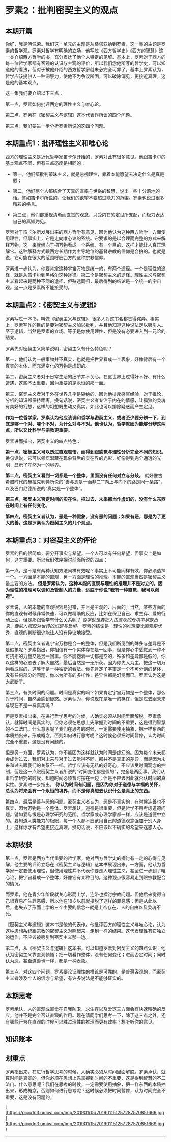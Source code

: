 # 罗素2：批判密契主义的观点

## 本期开篇

你好，我是傅佩荣。我们这一单元的主题是从桑塔亚纳到罗素，这一集的主题是罗素的哲学观。罗素对哲学有明确的立场，他写过《西方哲学史》《西方的智慧》这一类介绍西方哲学的书，充分表达了他个人特定的见解。基本上，罗素对于西方的每一位哲学家都有客观的认识与主观的评价，所以我们念他所写的哲学史，可以知道他的看法，但对于被他介绍的西方哲学家就未必完全可靠了。基本上罗素认为，哲学应该提供人一种洞察力，使他不为争议所困，可以破除偏见，更接近真理。这是他的基本观点。

这一集我们要介绍以下三点：

第一点，罗素如何批评西方的理性主义与唯心论。

第二点，罗素在《密契主义与逻辑》这本代表作所谈的四个问题。

第三点，我们要进一步分析罗素所说的这四个问题。

## 本期重点1：批评理性主义和唯心论

西方的理性主义是近代哲学家笛卡尔开始的，罗素对此有很多意见。他跟笛卡尔的基本观点不同，但有三点态度是相同的：

* 第一，他们都批判蒙昧主义，就是忽视理性，靠着本能愿望去决定什么是真是假；

* 第二，他们两个人都结合了天真的直率与世俗的智慧，说出一些十分落地的话。譬如笛卡尔所说的，让我们的欲望不要超过能力的范围。罗素也说过很多精彩的格言。

* 第三点，他们都重视清晰而直觉的观念，只受内在的定见所支配，而极力表达自己的真知灼见。

罗素对于笛卡尔所发展出来的西方哲学有意见，因为他认为这种西方哲学一方面使用理性，但事实上，它是走向唯心论的系统。它要求的是以合理而完整的方式来解释万物，这一来就倾向于把万物看成一个系统，有一个目的，这样才能让人真正理解它。这种解释方式跟西方长期作为主导地位的基督宗教的信仰是合拍的。也就是说，它可能在很大的范围呼应西方的这种宗教信仰。

罗素进一步认为，你要肯定这种宇宙万物是统一的，有两个途径。一个是理性的途径，就是从笛卡尔到黑格尔这种途径。第二个是密契主义的途径。理性主义与密契主义看起来是两种不同的途径，但殊途同归，最后得到的结论是一个统一的宇宙观。这一点是罗素所不能接受的。

## 本期重点2：《密契主义与逻辑》

罗素写过一本书，叫做《密契主义与逻辑》，很多人对这书名都觉得诧异。事实上，罗素写作的目的是要对密契主义加以批判，并且他知道这种说法足以吸引人。至于逻辑，当然是罗素的立场。等于是你使用理性，但是没有必要进入到一元论的结果。

罗素先对密契主义简单说明，密契主义有什么特色呢？

第一，他们认为一般事物并不真实，也就是把世界看成一个表象，好像背后有一个真实的本体，而充满变化的万物是虚幻的。

第二，密契主义者对于日常生活的细节并不关心。在这世界上过得好不好、有什么遭遇，这些不太重要，因为重要的是永恒的那一面。

第三，密契主义者对于外在世界几乎是隔绝的，因为他排斥感官经验，对于推论、分析的知识都保持距离。换句话说，密契主义者专注于内在的情感，让孤独的灵魂有美好的幻想，这样的幻想既生动又真实，如此也可以排除疑惑而产生定见。

 **作为一位哲学家，罗素认为他应该调和哲学与密契主义，或者至少要分辨一下，到底是哪一个对、哪个不对，为什么对与不对。他也认为，哲学就因为能够分辨这两点，所以又比科学与宗教更重要。**

罗素进而指出，密契主义的四点特色：

 **第一点，密契主义可以透过直观顿悟，而得到跟感觉与理性分析完全不同的知识。** 换句话说，它可以领悟潜藏在现象背后的实在界的光彩，好像得到完全通透的光明，显示了浑然为一的境界。

 **第二点，密契主义看到一切都是一个整体，里面没有任何对立与分歧。** 就好像古希腊时代的赫拉克利特所说的“善与恶是一而非二”“向上与向下的路是同一条路”，以及巴门尼德所说的“真实是一个整体”。

 **第三点，密契主义否定时间的实在性，把过去、未来都当作虚幻的，没有什么东西在时间上有任何变化。**

 **第四点，密契主义者认为，恶是一种假象，没有恶的问题；如果有恶，那是为了更大的善。这是罗素认为密契主义的几个观点。**

## 本期重点3：对密契主义的评论

罗素的目的很简单，要分开事实与希望。一个人可以有任何希望，但事实上是如何，这才重要。所以我们依序探讨前面所说的四点：

第一点，是不是有两种认知方法同样有效呢？事实上不可能同样有效，你必须选择一个。一方面是本能的直观，另一方面是理性的推理。本能的直观当然是密契主义最主要的方法。 **但是罗素认为，这种本能的直观与理性的推理并不是对立的，因为理性的推理可以调和及管制人的力量，远胜于你说“我有一种直觉，我可以创造”。**

罗素说，人的本能的直观很容易犯错，并且是主观的、片面的。当然，某些方面的你的直观有时候非常快速，可以做精确的反应，比如在保卫自己、求生存、爱的行动上面。但是那跟哲学有什么关系呢？ *哲学就是要把人由直观的处境中解放出来，要助人摆脱对世界的幻想与恐惧。* 罗素的结论是：理性的推理要比直观更优秀，直观的判断很少能让人没有异议地接受。

第二点，密契主义者说宇宙万物是合一的整体，但是我们所见到的殊多与差异是不是假象呢？罗素指出，你相信有一个实体存在是一回事，但是你心中感觉到一种不可抗拒的力量又是另一回事。你不能抱着一切都是空的，殊多和差异都是假的，你以这样的心态去了解大自然，最后当然是一无所获。因为你先入为主，把这一切万物看成假的，这等于是一种独断的看法。你先肯定了宇宙是一个不可分割的整体，没有任何部分的问题，你以为所有的多样性、差异性都是幻觉而已。罗素认为这是太武断了。

第三点，有关时间的问题。时间是真实的吗？如果肯定宇宙万物是一个整体，那么对于时间，自然会感到疑惑。罗素认为，你说现在是唯一的存在，但是过去跟未来与现在不是一样真实吗？

但是罗素指出来，在进行哲学思考的时候，人确实必须从时间里面解脱。罗素承认，就算时间是真实的，但你必须在思想上先掌握到时间的不重要，这是得到智慧的不二法门。什么意思呢？我们在思考的时候，一定需要使用抽象，把一样东西的本质抽出来，形成概念，否则如何进行思考呢？这时候必须把时间暂停，认为时间完全不重要，这是没有问题的。

但是另一方面，罗素认为，你不能因为这样就认为时间是虚幻的。因为每个未来都会成为过去，我们对未来与对于过去觉得不同，那并不是真正的差异；而是因为未来和过去跟我们的关系不一样。哲学应该有无私的好奇心，不应该受时间观念的控制，但是这一点跟密契主义者所说的“时间变化都是假的”，完全是两回事。我们从事哲学研究的时候，知道时间必须暂时摆在一边；但是不应该因此就否认时间的真实性。罗素进一步指出， **你认为时间有问题，是因为你对于道德与幸福的关怀，总认为将来会有一个永恒的境界，而不是你真想去认识什么是真正的东西。**

第四点，最后是善与恶的问题。密契主义者认为，恶是不真实的，有时候连善也不真实，因为万物是一个整体。罗素承认，道德是很重要，但是哲学不用考虑道德问题。譬如爱与恨是心理学研究的范围。哲学家或心理学家都一样，应该是道德中立的。要知道人类能力的极限，每一个人都不应该用自己的道德观念强加于别人身上，这样你才有希望更接近真理。换句话说，不应该以不确实的希望来迷惑人心。

## 本期收获

第一点，罗素是西方当代重要的哲学家，他对西方哲学史的探讨有一定的心得与见解，他主要的评论立场在《密契主义与逻辑》这本书展现出来。一方面，他认为哲学家一定要使用理性，但使用理性并不代表你要走入理性主义，甚至进一步到了唯心论，把宇宙看成一个整体，好像它有某种目的。这种观点很容易走到跟宗教配合的情况。

而罗素，他在青少年阶段就关心形而上学，连带也探讨宗教问题。但他后来觉得自己很容易产生罪恶感，所以他在18岁以前就摆脱了这样的罪恶感；但是从此以后，也失去了形而上学的三个主要的信念--就是上帝存在、人的自由以及灵魂不死。

《密契主义与逻辑》这本书是他的代表作。他批评西方的理性主义与唯心论，认为这种思想系统跟宗教的密契主义对照起来，走到一样的结果。这代表理性有它独立的运作，不应该被吸引到密契主义那一边。

第二点，从《密契主义与逻辑》这本书，可以知道罗素对密契主义的四点认识：他认为密契主义靠直观顿悟；把一切看作整体，没有任何变化；进而否定时间；同时认为恶，甚至连善也一样，都是一种表象。

第三点，对这四个问题，罗素要论证理性的推论是可靠的、是普遍客观的，而密契主义者涉及个人的信念与希望，有许多说法是不能够证实的。

## 本期思考

罗素承认，人的直观或直觉在自我防卫、求生存以及爱这三方面会有快速精确的反应，他并不是完全否认直观的作用。现在请同学们思考一下，除了这三点之外，还有哪些行为在直观的时候可以胜过理性的推理而更有效率？想听听你的意见。

## 知识账本

## 划重点

罗素指出来，在进行哲学思考的时候，人确实必须从时间里面解脱。罗素承认，就算时间是真实的，但你必须在思想上先掌握到时间的不重要，这是得到智慧的不二法门。什么意思呢？我们在思考的时候，一定需要使用抽象，把一样东西的本质抽出来，形成概念，否则如何进行思考呢？这时候必须把时间暂停，认为时间完全不重要，这是没有问题的。

![https://piccdn3.umiwi.com/img/201901/15/201901151257287570851669.jpg](https://piccdn3.umiwi.com/img/201901/15/201901151257287570851669.jpg)

---
